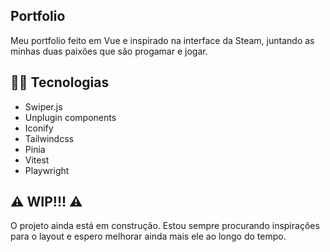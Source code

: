 ## Portfolio
Meu portfolio feito em Vue e inspirado na interface da Steam, juntando as minhas duas paixões que são progamar e jogar.

## 🧑‍💻 Tecnologias
- Swiper.js
- Unplugin components
- Iconify
- Tailwindcss
- Pinia
- Vitest
- Playwright

## ⚠️ WIP!!! ⚠️
O projeto ainda está em construção. Estou sempre procurando inspirações para o layout e espero melhorar ainda mais ele ao longo do tempo.
